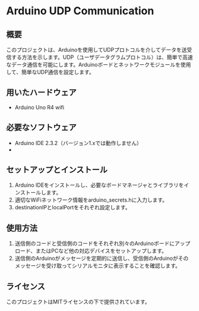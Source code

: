 # Arduino UDP Communication

## 概要
このプロジェクトは、Arduinoを使用してUDPプロトコルを介してデータを送受信する方法を示します。UDP（ユーザデータグラムプロトコル）は、簡単で高速なデータ通信を可能にします。Arduinoボードとネットワークモジュールを使用して、簡単なUDP通信を設定します。

## 用いたハードウェア
- Arduino Uno R4 wifi

## 必要なソフトウェア
- Arduino IDE 2.3.2（バージョン1.xでは動作しません）
- 

## セットアップとインストール
1. Arduino IDEをインストールし、必要なボードマネージャとライブラリをインストールします。
2. 適切なWiFiネットワーク情報をarduino_secrets.hに入力します。
3. destinationIPとlocalPortをそれぞれ設定します。

## 使用方法
1. 送信側のコードと受信側のコードをそれぞれ別々のArduinoボードにアップロード、またはPCなど他の対応デバイスをセットアップします。
2. 送信側のArduinoがメッセージを定期的に送信し、受信側のArduinoがそのメッセージを受け取ってシリアルモニタに表示することを確認します。

## ライセンス
このプロジェクトはMITライセンスの下で提供されています。
